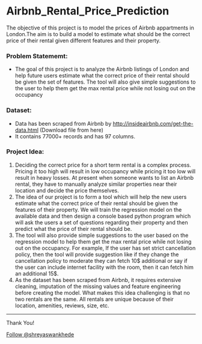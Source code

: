 # Airbnb_Rental_Price_Prediction
The objective of this project is to model the prices of Airbnb appartments in London.The aim is to build a model to estimate what should be the correct price of their rental given different features and their property.


### Problem Statememt:
* The goal of this project is to analyze the Airbnb listings of London and help future users estimate what the correct price of their rental should be given the set of features. The tool will also give simple suggestions to the user to help them get the max rental price while not losing out on the occupancy

### Dataset:
* Data has been scraped from Airbnb by http://insideairbnb.com/get-the-data.html (Download file from here)
* It contains 77000+ records and has 97 columns.

### Project Idea:
1. Deciding the correct price for a short term rental is a complex process. Pricing it too high will result in low occupancy while pricing it too low will result in heavy losses. At present when someone wants to list an Airbnb rental, they have to manually analyze similar properties near their location and decide the price themselves. 
2. The idea of our project is to form a tool which will help the new users estimate what the correct price of their rental should be given the features of their property. We will train the regression model on the available data and then design a console based python program which will ask the users a set of questions regarding their property and then predict what the price of their rental should be.
3. The tool will also provide simple suggestions to the user based on the regression model to help them get the max rental price while not losing out on the occupancy. For example, If the user has set strict cancellation policy, then the tool will provide suggestion like if they change the cancellation policy to moderate they can fetch 10$ additional or say if the user can include internet facility with the room, then it can fetch him an additional 15$.
4. As the dataset has been scraped from Airbnb, it requires extensive cleaning, imputation of the missing values and feature engineering before creating the model. What makes this idea challenging is that no two rentals are the same. All rentals are unique because of their location, amenities, reviews, size, etc. 
***
<p>Thank You!	
<p><!-- Place this tag where you want the button to render. -->
<a class="github-button" href="https://github.com/shreyaswankhede" aria-label="Follow @shreyaswankhede on GitHub">Follow @shreyaswankhede</a>
